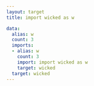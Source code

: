 ```yaml
---
layout: target
title: import wicked as w

data:
  alias: w
  count: 3
  imports:
  - alias: w
    count: 3
    import: import wicked as w
    target: wicked
  target: wicked
---
```

